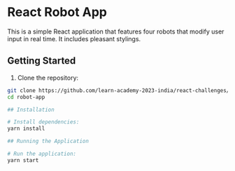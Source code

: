 # React Robot App

This is a simple React application that features four robots that modify user input in real time. It includes pleasant stylings.

## Getting Started

1. Clone the repository:

```bash
git clone https://github.com/learn-academy-2023-india/react-challenges/tree/main/inputs-jeremie-soza
cd robot-app

## Installation

# Install dependencies:
yarn install

## Running the Application

# Run the application:
yarn start

